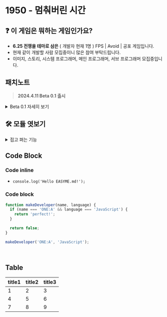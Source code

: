 # 1950 - 멈춰버린 시간
## ❓  이 게임은 뭐하는 게임인가요?
- **6.25 전쟁을 테마로 삼은** ( 개발자 현재 1명 ) FPS | Avoid | 공포 게임입니다.
- 현재 같이 개발할 사람 모집중이니 많은 참여 부탁드립니다.
- 이미지, 스토리, 시스템 프로그래머, 메인 프로그래머, 서브 프로그래머 모집중입니다.

## 패치노트
> **2024.4.11 Beta 0.1 출시**
<details><summary>Beta 0.1 자세히 보기
</summary>

MsgBox의 ***작동 방식 수정***

***맵 에디터 제작완료***
</details>




## 🛠 모듈 엿보기



<details><summary>접고 펴는 기능
</summary>

<details><summary>모듈 - Data 관련
</summary>

> **save.py**
- 파일의 전체 데이터 ( 세이브 데이터 ) 등을 관리하는 모듈입니다.
</details>

</details>



   



   
## Code Block  
### Code inline
- `console.log('Hello EASYME.md!');`  
   
### Code block
```js
function makeDeveloper(name, language) {
  if (name === 'ONE:A' && language === 'JavaScript') {
    return 'perfect!';
  }

  return false;
}

makeDeveloper('ONE:A', 'JavaScript');
```

<br>  
   
## Table  


| title1 | title2 | title3 |
| --- | --- | --- |
| 1 | 2 | 3 |
| 4 | 5 | 6 |
| 7 | 8 | 9 |


<br> 